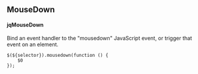 ## MouseDown
#### jqMouseDown
Bind an event handler to the "mousedown" JavaScript event, or trigger that event on an element.
```
$(${selector}).mousedown(function () { 
	$0
});
```